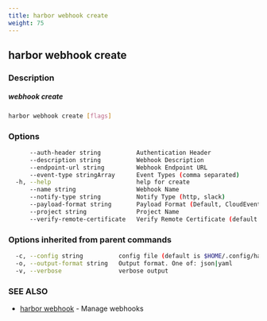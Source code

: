 ```yaml
---
title: harbor webhook create
weight: 75
---
```

## harbor webhook create

### Description

##### webhook create

```sh
harbor webhook create [flags]
```

### Options

```sh
      --auth-header string          Authentication Header
      --description string          Webhook Description
      --endpoint-url string         Webhook Endpoint URL
      --event-type stringArray      Event Types (comma separated)
  -h, --help                        help for create
      --name string                 Webhook Name
      --notify-type string          Notify Type (http, slack)
      --payload-format string       Payload Format (Default, CloudEvents)
      --project string              Project Name
      --verify-remote-certificate   Verify Remote Certificate (default true)
```

### Options inherited from parent commands

```sh
  -c, --config string          config file (default is $HOME/.config/harbor-cli/config.yaml)
  -o, --output-format string   Output format. One of: json|yaml
  -v, --verbose                verbose output
```

### SEE ALSO

* [harbor webhook](harbor-webhook.md)	 - Manage webhooks

